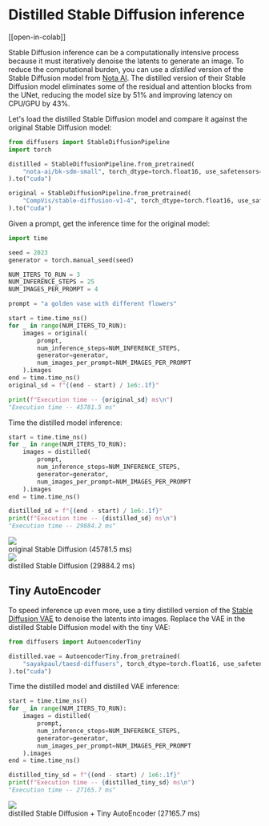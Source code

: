 # Distilled Stable Diffusion inference

[[open-in-colab]]

Stable Diffusion inference can be a computationally intensive process because it must iteratively denoise the latents to generate an image. To reduce the computational burden, you can use a *distilled* version of the Stable Diffusion model from [Nota AI](https://huggingface.co/nota-ai). The distilled version of their Stable Diffusion model eliminates some of the residual and attention blocks from the UNet, reducing the model size by 51% and improving latency on CPU/GPU by 43%.

Let's load the distilled Stable Diffusion model and compare it against the original Stable Diffusion model:

```py
from diffusers import StableDiffusionPipeline
import torch

distilled = StableDiffusionPipeline.from_pretrained(
    "nota-ai/bk-sdm-small", torch_dtype=torch.float16, use_safetensors=True,
).to("cuda")

original = StableDiffusionPipeline.from_pretrained(
    "CompVis/stable-diffusion-v1-4", torch_dtype=torch.float16, use_safetensors=True,
).to("cuda")
```

Given a prompt, get the inference time for the original model:

```py
import time

seed = 2023
generator = torch.manual_seed(seed)

NUM_ITERS_TO_RUN = 3
NUM_INFERENCE_STEPS = 25
NUM_IMAGES_PER_PROMPT = 4

prompt = "a golden vase with different flowers"

start = time.time_ns()
for _ in range(NUM_ITERS_TO_RUN):
    images = original(
        prompt,
        num_inference_steps=NUM_INFERENCE_STEPS,
        generator=generator,
        num_images_per_prompt=NUM_IMAGES_PER_PROMPT
    ).images
end = time.time_ns()
original_sd = f"{(end - start) / 1e6:.1f}"

print(f"Execution time -- {original_sd} ms\n")
"Execution time -- 45781.5 ms"
```

Time the distilled model inference:

```py
start = time.time_ns()
for _ in range(NUM_ITERS_TO_RUN):
    images = distilled(
        prompt,
        num_inference_steps=NUM_INFERENCE_STEPS,
        generator=generator,
        num_images_per_prompt=NUM_IMAGES_PER_PROMPT
    ).images
end = time.time_ns()

distilled_sd = f"{(end - start) / 1e6:.1f}"
print(f"Execution time -- {distilled_sd} ms\n")
"Execution time -- 29884.2 ms"
```

<div class="flex gap-4">
  <div>
    <img class="rounded-xl" src="https://huggingface.co/datasets/huggingface/documentation-images/resolve/main/diffusers/original_sd.png"/>
    <figcaption class="mt-2 text-center text-sm text-gray-500">original Stable Diffusion (45781.5 ms)</figcaption>
  </div>
  <div>
    <img class="rounded-xl" src="https://huggingface.co/datasets/huggingface/documentation-images/resolve/main/diffusers/distilled_sd.png"/>
    <figcaption class="mt-2 text-center text-sm text-gray-500">distilled Stable Diffusion (29884.2 ms)</figcaption>
  </div>
</div>

## Tiny AutoEncoder

To speed inference up even more, use a tiny distilled version of the [Stable Diffusion VAE](https://huggingface.co/sayakpaul/taesdxl-diffusers) to denoise the latents into images. Replace the VAE in the distilled Stable Diffusion model with the tiny VAE:

```py
from diffusers import AutoencoderTiny

distilled.vae = AutoencoderTiny.from_pretrained(
    "sayakpaul/taesd-diffusers", torch_dtype=torch.float16, use_safetensors=True,
).to("cuda")
```

Time the distilled model and distilled VAE inference:

```py
start = time.time_ns()
for _ in range(NUM_ITERS_TO_RUN):
    images = distilled(
        prompt,
        num_inference_steps=NUM_INFERENCE_STEPS,
        generator=generator,
        num_images_per_prompt=NUM_IMAGES_PER_PROMPT
    ).images
end = time.time_ns()

distilled_tiny_sd = f"{(end - start) / 1e6:.1f}"
print(f"Execution time -- {distilled_tiny_sd} ms\n")
"Execution time -- 27165.7 ms"
```

<div class="flex justify-center">
  <div>
    <img class="rounded-xl" src="https://huggingface.co/datasets/huggingface/documentation-images/resolve/main/diffusers/distilled_sd_vae.png" />
    <figcaption class="mt-2 text-center text-sm text-gray-500">distilled Stable Diffusion + Tiny AutoEncoder (27165.7 ms)</figcaption>
  </div>
</div>
